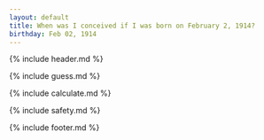```yaml
---
layout: default
title: When was I conceived if I was born on February 2, 1914?
birthday: Feb 02, 1914
---
```


{% include header.md %}

{% include guess.md %}

{% include calculate.md %}

{% include safety.md %}

{% include footer.md %}



